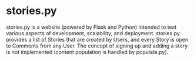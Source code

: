 stories.py
=

stories.py is a website (powered by Flask and Python) intended to test various aspects of development, scalability, and deployment. stories.py provides a list of Stories that are created by Users, and every Story is open to Comments from any User. The concept of signing up and adding a story is not implemented (content population is handled by populate.py).
